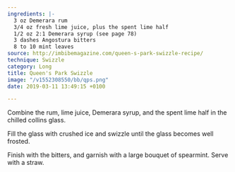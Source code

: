 ```yaml
---
ingredients: |-
  3 oz Demerara rum
  3/4 oz fresh lime juice, plus the spent lime half
  1/2 oz 2:1 Demerara syrup (see page 78)
  3 dashes Angostura bitters
  8 to 10 mint leaves
source: http://imbibemagazine.com/queen-s-park-swizzle-recipe/
technique: Swizzle
category: Long
title: Queen's Park Swizzle
image: "/v1552308550/bb/qps.png"
date: 2019-03-11 13:49:15 +0100

---
```

Combine the rum, lime juice, Demerara syrup, and the spent lime half in the chilled collins glass.

Fill the glass with crushed ice and swizzle until the glass becomes well frosted.

Finish with the bitters, and garnish with a large bouquet of spearmint. Serve with a straw.